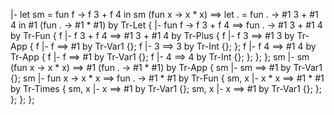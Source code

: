 |- let sm = fun f -> f 3 + f 4 in sm (fun x -> x * x) ==> let . = fun . -> #1 3 + #1 4 in #1 (fun . -> #1 * #1) by Tr-Let {
    |- fun f -> f 3 + f 4 ==> fun . -> #1 3 + #1 4 by Tr-Fun {
        f |- f 3 + f 4 ==> #1 3 + #1 4 by Tr-Plus {
            f |- f 3 ==> #1 3 by Tr-App {
                f |- f ==> #1 by Tr-Var1 {};
                f |- 3 ==> 3 by Tr-Int {};
            };
            f |- f 4 ==> #1 4 by Tr-App {
                f |- f ==> #1 by Tr-Var1 {};
                f |- 4 ==> 4 by Tr-Int {};
            };
        };
    };
    sm |- sm (fun x -> x * x) ==> #1 (fun . -> #1 * #1) by Tr-App {
        sm |- sm ==> #1 by Tr-Var1 {};
        sm |- fun x -> x * x ==> fun . -> #1 * #1 by Tr-Fun {
            sm, x |- x * x ==> #1 * #1 by Tr-Times {
                sm, x |- x ==> #1 by Tr-Var1 {};
                sm, x |- x ==> #1 by Tr-Var1 {};
            };
        };
    };
};